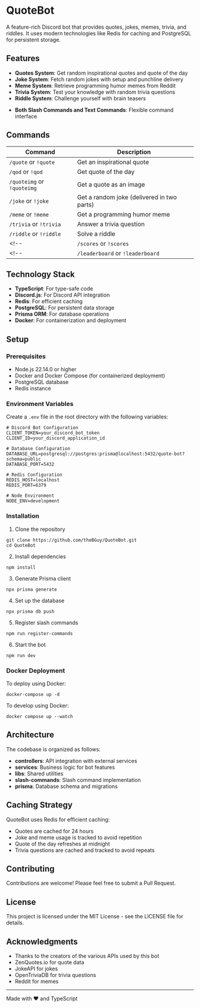 # QuoteBot

A feature-rich Discord bot that provides quotes, jokes, memes, trivia, and riddles. It <!-- features user scoring, leaderboards, and --> uses modern technologies like Redis for caching and PostgreSQL for persistent storage.

## Features

- **Quotes System**: Get random inspirational quotes and quote of the day
- **Joke System**: Fetch random jokes with setup and punchline delivery
- **Meme System**: Retrieve programming humor memes from Reddit
- **Trivia System**: Test your knowledge with random trivia questions
- **Riddle System**: Challenge yourself with brain teasers
<!-- - **Scoring System**: Earn points by correctly answering trivia and riddles -->
<!-- - **Leaderboards**: Compete with other server members -->
- **Both Slash Commands and Text Commands**: Flexible command interface

## Commands

| Command | Description |
|---------|-------------|
| `/quote` or `!quote` | Get an inspirational quote |
| `/qod` or `!qod` | Get quote of the day |
| `/quoteimg` or `!quoteimg` | Get a quote as an image |
| `/joke` or `!joke` | Get a random joke (delivered in two parts) |
| `/meme` or `!meme` | Get a programming humor meme |
| `/trivia` or `!trivia` | Answer a trivia question |
| `/riddle` or `!riddle` | Solve a riddle |
<!-- | `/scores` or `!scores` | View your score stats | -->
<!-- | `/leaderboard` or `!leaderboard` | View server leaderboard | -->

## Technology Stack

- **TypeScript**: For type-safe code
- **Discord.js**: For Discord API integration
- **Redis**: For efficient caching
- **PostgreSQL**: For persistent data storage
- **Prisma ORM**: For database operations
- **Docker**: For containerization and deployment

## Setup

### Prerequisites

- Node.js 22.14.0 or higher
- Docker and Docker Compose (for containerized deployment)
- PostgreSQL database
- Redis instance

### Environment Variables

Create a `.env` file in the root directory with the following variables:

```
# Discord Bot Configuration
CLIENT_TOKEN=your_discord_bot_token
CLIENT_ID=your_discord_application_id

# Database Configuration
DATABASE_URL=postgresql://postgres:prisma@localhost:5432/quote-bot?schema=public
DATABASE_PORT=5432

# Redis Configuration
REDIS_HOST=localhost
REDIS_PORT=6379

# Node Environment
NODE_ENV=development
```

### Installation

1. Clone the repository
```
git clone https://github.com/theBGuy/QuoteBot.git
cd QuoteBot
```
2. Install dependencies
```
npm install
```
3. Generate Prisma client
```
npx prisma generate
```
4. Set up the database
```
npx prisma db push
```
5. Register slash commands
```
npm run register-commands
```
6. Start the bot
```
npm run dev
```

### Docker Deployment

To deploy using Docker:

```
docker-compose up -d
```

To develop using Docker:

```
docker compose up --watch
```

## Architecture

The codebase is organized as follows:

- **controllers**: API integration with external services
- **services**: Business logic for bot features
- **libs**: Shared utilities
- **slash-commands**: Slash command implementation
- **prisma**: Database schema and migrations

## Caching Strategy

QuoteBot uses Redis for efficient caching:

- Quotes are cached for 24 hours
- Joke and meme usage is tracked to avoid repetition
- Quote of the day refreshes at midnight
- Trivia questions are cached and tracked to avoid repeats

<!-- ## Scoring System

Users earn points when interacting with the bot:

- **Trivia**: 5 points for correct answers
- **Riddles**: 10 points for correct answers
- **Jokes**: 1 point for interactions -->

## Contributing

Contributions are welcome! Please feel free to submit a Pull Request.

## License

This project is licensed under the MIT License - see the LICENSE file for details.

## Acknowledgments

- Thanks to the creators of the various APIs used by this bot
- ZenQuotes.io for quote data
- JokeAPI for jokes
- OpenTriviaDB for trivia questions
- Reddit for memes

---

Made with ❤️ and TypeScript